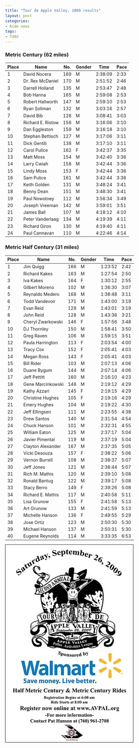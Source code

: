 ```yaml
---
title: "Tour de Apple Valley, 2009 results"
layout: post
categories:
- Ride news
tags:
- TdAV
---
```


### Metric Century (62 miles)

| Place | Name | No. | Gender | Time | Pace |
|---|---|---|---|---|---|
| 1 | David Nocera | 169 | M | 2:38:09 | 2:33 |
| 2 | Dr. Rex McDaniel | 170 | M | 2:51:52 | 2:46 |
| 3 | Darrell Holland | 135 | M | 2:53:47 | 2:48 |
| 4 | Bob Hanna | 165 | M | 2:59:08 | 2:53 |
| 5 | Robert Hallworth | 147 | M | 2:59:10 | 2:53 |
| 6 | Ryan Soliman | 132 | M | 3:03:16 | 2:57 |
| 7 | David Bib | 126 | M | 3:08:41 | 3:03 |
| 8 | Richard E. Ristow | 156 | M | 3:16:06 | 3:10 |
| 9 | Dan Eggleston | 159 | M | 3:16:18 | 3:10 |
| 10 | Stephan Bettisch | 127 | M | 3:17:06 | 3:11 |
| 11 | Dick Gentili | 138 | M | 3:17:10 | 3:11 |
| 12 | Carol Pulice | 162 | F | 3:42:37 | 3:35 |
| 13 | Matt Moss | 154 | M | 3:42:40 | 3:36 |
| 14 | Larry Cwiah | 158 | M | 3:42:44 | 3:36 |
| 15 | Lindy Moss | 153 | F | 3:42:44 | 3:36 |
| 16 | Sam Pulice | 161 | M | 3:42:44 | 3:36 |
| 17 | Keith Golden | 131 | M | 3:48:24 | 3:41 |
| 18 | Benny Dean | 151 | M | 3:48:30 | 3:41 |
| 19 | Paul Nowotney | 112 | M | 3:56:34 | 3:49 |
| 20 | Joseph Vreeman | 142 | M | 3:59:01 | 3:51 |
| 21 | James Ball | 107 | M | 4:18:12 | 4:10 |
| 22 | Peter Vanderlaag | 134 | M | 4:19:39 | 4:11 |
| 23 | Richard Giron | 130 | M | 4:19:40 | 4:11 |
| 24 | Paul Cannavan | 110 | M | 4:22:46 | 4:14 |

### Metric Half Century (31 miles)

| Place | Name | No. | Gender | Time | Pace |
|---|---|---|---|---|---|
| 1 | Jim Quigg | 166 | M | 1:23:52 | 2:42 |
| 2 | Richard Kakes | 163 | M | 1:27:54 | 2:50 |
| 3 | Iva Kakes | 164 | F | 1:30:12 | 2:55 |
| 4 | Gilbert Moreno | 102 | M | 1:36:30 | 3:07 |
| 5 | Reynaldo Medero | 168 | M | 1:38:48 | 3:11 |
| 6 | Todd Vandevoir | 171 | M | 1:43:00 | 3:19 |
| 7 | Evan Reid | 129 | M | 1:43:01 | 3:19 |
| 8 | John Reid | 128 | M | 1:43:36 | 3:21 |
| 9 | Cheryl Zwarkowski | 146 | F | 1:57:56 | 3:48 |
| 10 | DJ Thornley | 150 | M | 1:58:41 | 3:50 |
| 11 | Greg Raven | 106 | M | 1:59:15 | 3:51 |
| 12 | Paula Harrington | 113 | F | 2:03:54 | 4:00 |
| 13 | Tracy Cox | 152 | F | 2:05:41 | 4:03 |
| 14 | Megan Ross | 143 | F | 2:05:41 | 4:03 |
| 15 | Bill Rider | 103 | M | 2:07:13 | 4:06 |
| 16 | Duane Bygum | 144 | M | 2:07:14 | 4:06 |
| 17 | Jeff Pettitt | 160 | M | 2:16:10 | 4:23 |
| 18 | Gene Marcinkowski | 148 | M | 2:19:12 | 4:29 |
| 19 | Kathy Azzari | 145 | F | 2:19:15 | 4:29 |
| 20 | Christine Hughes | 105 | F | 2:19:16 | 4:29 |
| 21 | Emery Hughes | 104 | M | 2:19:22 | 4:30 |
| 22 | Jeff Ellingsen | 111 | M | 2:23:55 | 4:38 |
| 23 | Drew Santos | 140 | M | 2:31:54 | 4:54 |
| 24 | Chuck Hanson | 101 | M | 2:32:31 | 4:55 |
| 25 | William Eaton | 125 | M | 2:37:17 | 5:04 |
| 26 | Javier Pimental | 119 | M | 2:37:19 | 5:04 |
| 27 | Clayton Alexander | 167 | M | 2:37:35 | 5:05 |
| 28 | Vicki Desouza | 157 | F | 2:38:22 | 5:06 |
| 29 | Vernon Burrell | 108 | M | 2:38:37 | 5:07 |
| 30 | Jeff Jones | 121 | M | 2:38:44 | 5:07 |
| 31 | Rich M. Mathis | 120 | M | 2:39:10 | 5:08 |
| 32 | Ronald Bantug | 122 | M | 2:39:17 | 5:08 |
| 33 | Stacy Berro | 149 | F | 2:39:26 | 5:08 |
| 34 | Richard E. Mathis | 117 | M | 2:40:58 | 5:11 |
| 35 | Lisa Grunow | 155 | F | 2:41:58 | 5:13 |
| 36 | Art Grunow | 133 | M | 2:41:59 | 5:13 |
| 37 | Michelle Hanson | 136 | F | 2:49:55 | 5:29 |
| 38 | Jose Ortiz | 123 | M | 2:50:30 | 5:30 |
| 39 | Michael Hanson | 137 | M | 2:50:31 | 5:30 |
| 40 | Eugene Reynolds | 114 | M | 3:33:35 | 6:53 |

![2009 Tour de Apple Valley](/assets/img/2009/09/26-tdav-poster.jpg)
